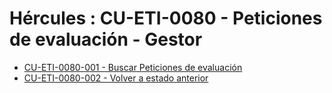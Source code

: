 # Hércules : CU\-ETI\-0080 \- Peticiones de evaluación \- Gestor



* [CU\-ETI\-0080\-001 \- Buscar Peticiones de evaluación](/hercules/sgi-sistema-de-gestion-de-investigacion/requisitos-y-analisis-funcional/analisis-funcional-sgi-hercules/eti-modulo-de-etica/eti-casos-de-uso/cu-eti-0080-peticiones-de-evaluacion-gestor/cu-eti-0080-001-buscar-peticiones-de-evaluacion.md "/hercules/sgi-sistema-de-gestion-de-investigacion/requisitos-y-analisis-funcional/analisis-funcional-sgi-hercules/eti-modulo-de-etica/eti-casos-de-uso/cu-eti-0080-peticiones-de-evaluacion-gestor/cu-eti-0080-001-buscar-peticiones-de-evaluacion.md")
* [CU\-ETI\-0080\-002 \- Volver a estado anterior](/hercules/sgi-sistema-de-gestion-de-investigacion/requisitos-y-analisis-funcional/analisis-funcional-sgi-hercules/eti-modulo-de-etica/eti-casos-de-uso/cu-eti-0080-peticiones-de-evaluacion-gestor/cu-eti-0080-002-volver-a-estado-anterior.md "/hercules/sgi-sistema-de-gestion-de-investigacion/requisitos-y-analisis-funcional/analisis-funcional-sgi-hercules/eti-modulo-de-etica/eti-casos-de-uso/cu-eti-0080-peticiones-de-evaluacion-gestor/cu-eti-0080-002-volver-a-estado-anterior.md")




